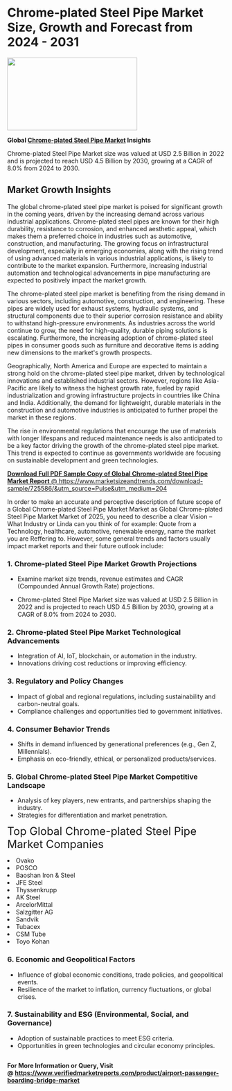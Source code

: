 <H1>Chrome-plated Steel Pipe Market Size, Growth and Forecast from 2024 - 2031</H1><img class="aligncenter size-medium wp-image-584254" src="https://thirdeyenews.in/wp-content/uploads/2024/09/Global-Market-Research-300x168.jpeg" alt="" width="300" height="168" /><p><strong>Global&nbsp;<a href="https://www.marketsizeandtrends.com/download-sample/725586/&amp;utm_source=Pulse&amp;utm_medium=204">Chrome-plated Steel Pipe Market</a> Insights</strong></p><p>Chrome-plated Steel Pipe Market size was valued at USD 2.5 Billion in 2022 and is projected to reach USD 4.5 Billion by 2030, growing at a CAGR of 8.0% from 2024 to 2030.</p><p><h2>Market Growth Insights</h2> <p>The global chrome-plated steel pipe market is poised for significant growth in the coming years, driven by the increasing demand across various industrial applications. Chrome-plated steel pipes are known for their high durability, resistance to corrosion, and enhanced aesthetic appeal, which makes them a preferred choice in industries such as automotive, construction, and manufacturing. The growing focus on infrastructural development, especially in emerging economies, along with the rising trend of using advanced materials in various industrial applications, is likely to contribute to the market expansion. Furthermore, increasing industrial automation and technological advancements in pipe manufacturing are expected to positively impact the market growth.</p> <p><a href="download_sample_link"></a></p> <p>The chrome-plated steel pipe market is benefiting from the rising demand in various sectors, including automotive, construction, and engineering. These pipes are widely used for exhaust systems, hydraulic systems, and structural components due to their superior corrosion resistance and ability to withstand high-pressure environments. As industries across the world continue to grow, the need for high-quality, durable piping solutions is escalating. Furthermore, the increasing adoption of chrome-plated steel pipes in consumer goods such as furniture and decorative items is adding new dimensions to the market's growth prospects.</p> <p>Geographically, North America and Europe are expected to maintain a strong hold on the chrome-plated steel pipe market, driven by technological innovations and established industrial sectors. However, regions like Asia-Pacific are likely to witness the highest growth rate, fueled by rapid industrialization and growing infrastructure projects in countries like China and India. Additionally, the demand for lightweight, durable materials in the construction and automotive industries is anticipated to further propel the market in these regions.</p> <p>The rise in environmental regulations that encourage the use of materials with longer lifespans and reduced maintenance needs is also anticipated to be a key factor driving the growth of the chrome-plated steel pipe market. This trend is expected to continue as governments worldwide are focusing on sustainable development and green technologies.</p> <p><a href="get_more_link"></p><p><span class=""><strong>Download Full PDF Sample Copy of Global Chrome-plated Steel Pipe Market Report</strong> @ <a href="https://www.marketsizeandtrends.com/download-sample/725586/&amp;utm_source=Pulse&amp;utm_medium=204" target="_blank">https://www.marketsizeandtrends.com/download-sample/725586/&amp;utm_source=Pulse&amp;utm_medium=204</a></span></p><p>In order to make an accurate and perceptive description of future scope of a Global&nbsp;Chrome-plated Steel Pipe Market Market as Global&nbsp;Chrome-plated Steel Pipe Market Market of 2025, you need to describe a clear Vision &ndash; What Industry or Linda can you think of for example: Quote from a Technology, healthcare, automotive, renewable energy, name the market you are Reffering to. However, some general trends and factors usually impact market reports and their future outlook include:</p><h3>1.&nbsp;<strong>Chrome-plated Steel Pipe Market Growth Projections</strong></h3><ul><li>Examine market size trends, revenue estimates and CAGR (Compounded Annual Growth Rate) projections.</li><li><p>Chrome-plated Steel Pipe Market size was valued at USD 2.5 Billion in 2022 and is projected to reach USD 4.5 Billion by 2030, growing at a CAGR of 8.0% from 2024 to 2030.</p></li></ul><h3>2.&nbsp;<strong>Chrome-plated Steel Pipe Market Technological Advancements</strong></h3><ul><li>Integration of AI, IoT, blockchain, or automation in the industry.</li><li>Innovations driving cost reductions or improving efficiency.</li></ul><h3>3.&nbsp;<strong>Regulatory and Policy Changes</strong></h3><ul><li>Impact of global and regional regulations, including sustainability and carbon-neutral goals.</li><li>Compliance challenges and opportunities tied to government initiatives.</li></ul><h3>4.&nbsp;<strong>Consumer Behavior Trends</strong></h3><ul><li>Shifts in demand influenced by generational preferences (e.g., Gen Z, Millennials).</li><li>Emphasis on eco-friendly, ethical, or personalized products/services.</li></ul><h3>5.&nbsp;<strong>Global Chrome-plated Steel Pipe Market Competitive Landscape</strong></h3><ul><li>Analysis of key players, new entrants, and partnerships shaping the industry.</li><li>Strategies for differentiation and market penetration.</li></ul><p data-pm-slice="1 1 []"><span style="color: inherit; font-family: inherit; font-size: 25px;">Top Global Chrome-plated Steel Pipe Market Companies</span></p><div class="" data-test-id=""><p><li>Ovako</li><li> POSCO</li><li> Baoshan Iron & Steel</li><li> JFE Steel</li><li> Thyssenkrupp</li><li> AK Steel</li><li> ArcelorMittal</li><li> Salzgitter AG</li><li> Sandvik</li><li> Tubacex</li><li> CSM Tube</li><li> Toyo Kohan</li></p></div><h3>6.&nbsp;<strong>Economic and Geopolitical Factors</strong></h3><ul><li>Influence of global economic conditions, trade policies, and geopolitical events.</li><li>Resilience of the market to inflation, currency fluctuations, or global crises.</li></ul><h3>7.&nbsp;<strong>Sustainability and ESG (Environmental, Social, and Governance)</strong></h3><ul><li>Adoption of sustainable practices to meet ESG criteria.</li><li>Opportunities in green technologies and circular economy principles.</li></ul><h2><strong style="font-size: 14px;">For More Information or Query, Visit @&nbsp;</strong><a style="background-color: #ffffff; font-size: 14px;" href="https://www.marketsizeandtrends.com/report/chrome-plated-steel-pipe-market/" target="_blank">https://www.verifiedmarketreports.com/product/airport-passenger-boarding-bridge-market</a></h2>
